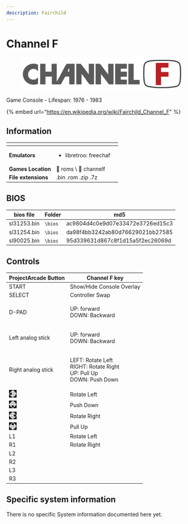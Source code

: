 ```yaml
---
description: Fairchild
---
```


# Channel F

<figure><img src="https://raw.githubusercontent.com/fabricecaruso/es-theme-carbon/52ff37c9e265587d006945a2ba695b5a962b3a3d/art/logos/channelf.svg" alt=""><figcaption></figcaption></figure>

Game Console - Lifespan: 1976 - 1983

{% embed url="https://en.wikipedia.org/wiki/Fairchild_Channel_F" %}

## Information

<table data-header-hidden><thead><tr><th></th><th></th><th data-hidden></th></tr></thead><tbody><tr><td><strong>Emulators</strong></td><td><ul><li>libretroo: freechaf</li></ul></td><td></td></tr><tr><td><strong>Games Location</strong></td><td><span data-gb-custom-inline data-tag="emoji" data-code="1f4c1">📁</span> roms \ <span data-gb-custom-inline data-tag="emoji" data-code="1f4c2">📂</span> channelf</td><td></td></tr><tr><td><strong>File extensions</strong></td><td>.bin .rom .zip .7z</td><td></td></tr></tbody></table>

## BIOS

| bios file   | Folder  | md5                              |
| ----------- | ------- | -------------------------------- |
| sl31253.bin | `\bios` | ac9804d4c0e9d07e33472e3726ed15c3 |
| sl31254.bin | `\bios` | da98f4bb3242ab80d76629021bb27585 |
| sl90025.bin | `\bios` | 95d339631d867c8f1d15a5f2ec26069d |

## Controls

| ProjectArcade Button                                       | Channel F key                                                                     |
| ----------------------------------------------------- | --------------------------------------------------------------------------------- |
| START                                                 | Show/Hide Console Overlay                                                         |
| SELECT                                                | Controller Swap                                                                   |
| D-PAD                                                 | <p>UP: forward<br>DOWN: Backward</p>                                              |
| Left analog stick                                     | <p>UP: forward<br>DOWN: Backward</p>                                              |
| Right analog stick                                    | <p>LEFT: Rotate Left<br>RIGHT: Rotate Right<br>UP: Pull Up<br>DOWN: Push Down</p> |
| ![](<../../../.gitbook/assets/image (2) (1) (1).png>) | Rotate Left                                                                       |
| ![](<../../../.gitbook/assets/image (1) (2) (1).png>) | Push Down                                                                         |
| ![](<../../../.gitbook/assets/image (4) (1).png>)     | Rotate Right                                                                      |
| ![](<../../../.gitbook/assets/image (3) (1) (2).png>) | Pull Up                                                                           |
| L1                                                    | Rotate Left                                                                       |
| R1                                                    | Rotate Right                                                                      |
| L2                                                    |                                                                                   |
| R2                                                    |                                                                                   |
| L3                                                    |                                                                                   |
| R3                                                    |                                                                                   |

## Specific system information

There is no specific System information documented here yet.
